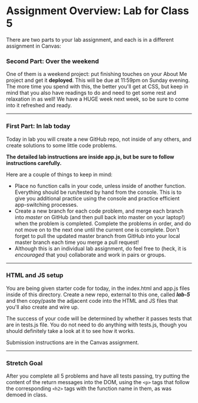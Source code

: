 # Assignment Overview: Lab for Class 5

There are two parts to your lab assignment, and each is in a different assignment in Canvas:

### Second Part: Over the weekend

One of them is a weekend project: put finishing touches on your About Me project and get it **deployed**. This will be due at 11:59pm on Sunday evening. The more time you spend with this, the better you'll get at CSS, but keep in mind that you also have readings to do and need to get some rest and relaxation in as well! We have a HUGE week next week, so be sure to come into it refreshed and ready.

---

### First Part: In lab today

Today in lab you will create a new GitHub repo, not inside of any others, and create solutions to some little code problems.

**The detailed lab instructions are inside app.js, but be sure to follow instructions carefully.**

Here are a couple of things to keep in mind:

* Place no function calls in your code, unless inside of another function. Everything should be run/tested by hand from the console. This is to give you additional practice using the console and practice efficient app-switching processes.
* Create a new branch for each code problem, and merge each branch into *master* on GitHub (and then pull back into master on your laptop!) when the problem is completed. Complete the problems in order, and do not move on to the next one until the current one is complete. Don't forget to pull the updated master branch from GitHub into your local master branch each time you merge a pull request!
* Although this is an individual lab assignment, do feel free to (heck, it is *encouraged* that you) collaborate and work in pairs or groups.


---
### HTML and JS setup

You are being given starter code for today, in the index.html and app.js files inside of this directory. Create a new repo, external to this one, called ***lab-5*** and then copy/paste the adjacent code into the HTML and JS files that you'll also create and wire up.

The success of your code will be determined by whether it passes tests that are in tests.js file. You do not need to do anything with tests.js, though you should definitely take a look at it to see how it works.

Submission instructions are in the Canvas assignment.

---
### Stretch Goal

After you complete all 5 problems and have all tests passing, try putting the content of the return messages into the DOM, using the `<p>` tags that follow the corresponding `<h2>` tags with the function name in them, as was demoed in class.
